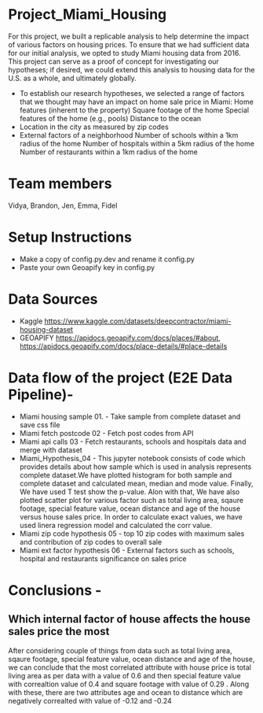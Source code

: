 # Project_Miami_Housing

For this project, we built a replicable analysis to help determine the impact of various factors on housing prices. To ensure that we had sufficient data for our initial analysis, we opted to study Miami housing data from 2016. This project can serve as a proof of concept for investigating our hypotheses; if desired, we could extend this analysis to housing data for the U.S. as a whole, and ultimately globally. 

- To establish our research hypotheses, we selected a range of factors that we thought may have an impact on home sale price in Miami: 
    Home features (inherent to the property)
    Square footage of the home 
    Special features of the home (e.g., pools)
    Distance to the ocean
- Location in the city as measured by zip codes 
- External factors of a neighborhood 
    Number of schools within a 1km radius of the home
    Number of hospitals within a 5km radius of the home 
    Number of restaurants within a 1km radius of the home 


# Team members
Vidya, Brandon, Jen, Emma, Fidel

# Setup Instructions
- Make a copy of config.py.dev and rename it config.py
- Paste your own Geoapify key in config.py

# Data Sources
- Kaggle https://www.kaggle.com/datasets/deepcontractor/miami-housing-dataset 
- GEOAPIFY https://apidocs.geoapify.com/docs/places/#about, https://apidocs.geoapify.com/docs/place-details/#place-details 


# Data flow of the project (E2E Data Pipeline)-

- Miami housing sample 01. - Take sample from complete dataset and save css file
- Miami fetch postcode 02 - Fetch post codes from API
- Miami api calls 03 - Fetch restaurants, schools and hospitals data and merge with dataset
- Miami_Hypothesis_04 - This jupyter notebook consists of code which provides details about how sample which is used in analysis represents complete dataset.We have plotted histogram for both sample and complete dataset and calculated mean, median and mode value. Finally, We have used T test show the p-value. Alon with that, We have also plotted scatter plot for various factor such as total living area, sqaure footage, special feature value, ocean distance and age of the house versus house sales price. In order to calculate exact values, we have used linera regression model and calculated the corr value. 
- Miami zip code hypothesis 05 - top 10 zip codes with maximum sales and contribution of zip codes to overall sale
- Miami ext factor hypothesis 06 - External factors such as schools, hospital and restaurants significance on sales price

# Conclusions -

## Which internal factor of house affects the house sales price the most

After considering couple of things from data such as total living area, sqaure footage, special feature value, ocean distance and age of the house, we can conclude that the most correlated attribute with house price is total living area as per data with a value of 0.6 and then special feature value with correaltion value of 0.4 and square footage with value of 0.29 . Along with these, there are two attributes age and ocean to distance which are negatively correalted with value of -0.12 and -0.24 
